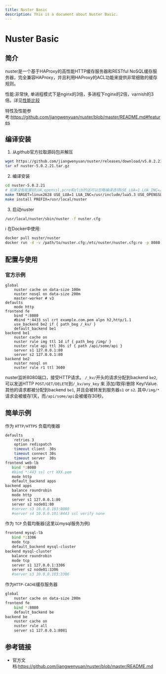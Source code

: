 ```yaml
---
title: Nuster Basic
description: This is a document about Nuster Basic.
---
```


# Nuster Basic 

## 简介

nuster是一个基于HAProxy的高性能HTTP缓存服务器和RESTful NoSQL缓存服务器，完全兼容HAProxy，并且利用HAProxy的ACL功能来提供非常细致的缓存规则。

性能:非常快, 单进程模式下是nginx的3倍，多进程下nginx的2倍，varnish的3倍。详见[性能比较](https://github.com/jiangwenyuan/nuster/wiki/Web-cache-server-performance-benchmark:-nuster-vs-nginx-vs-varnish-vs-squid)

特性及性能参考:https://github.com/jiangwenyuan/nuster/blob/master/README.md#features

## 编译安装

1. 从github官方拉取源码包并解压

```bash
wget https://github.com/jiangwenyuan/nuster/releases/download/v5.0.2.21/nuster-5.0.2.21.tar.gz
tar xf nuster-5.0.2.21.tar.gz
```

2. 编译安装

```bash
cd nuster-5.0.2.21
# 如果没有配置好LUA,openssl,pcre和zlib的话可以忽略编译选项USE_LUA=1 LUA_INC=/usr/include/lua5.3 USE_OPENSSL=1 USE_PCRE=1 USE_ZLIB=1
make TARGET=linux2628 USE_LUA=1 LUA_INC=/usr/include/lua5.3 USE_OPENSSL=1 USE_PCRE=1 USE_ZLIB=1
make install PREFIX=/usr/local/nuster
```

3. 启动nuster

```bash
/usr/local/nuster/sbin/nuster -f nuster.cfg
```

:information_source: 在Docker中使用:

```bash
docker pull nuster/nuster
docker run -d -v /path/to/nuster.cfg:/etc/nuster/nuster.cfg:ro -p 8080:8080 nuster/nuster
```

## 配置与使用

### 官方示例

```
global
    nuster cache on data-size 100m
    nuster nosql on data-size 200m
    master-worker # v3
defaults
    mode http
frontend fe
    bind *:8080
    #bind *:4433 ssl crt example.com.pem alpn h2,http/1.1
    use_backend be2 if { path_beg /_kv/ }
    default_backend be1
backend be1
    nuster cache on
    nuster rule img ttl 1d if { path_beg /img/ }
    nuster rule api ttl 30s if { path /api/some/api }
    server s1 127.0.0.1:80
    server s2 127.0.0.1:80
backend be2
    nuster nosql on
    nuster rule r1 ttl 3600
```

nuster监听8080端口，接受HTTP请求。 `/_kv/`开头的请求分配到backend `be2`, 可以发送HTTP `POST/GET/DELETE`到`/_kv/any_key` 来 添加/取得/删除 Key/Value. 其他的请求都被分配到backend `be1`, 并且会被转发到服务器`s1` or `s2`. 其中`/img/*`请求会被缓存1天，而`/api/some/api`会被缓存30秒。

## 简单示例

作为 `HTTP/HTTPS` 负载均衡器

```bash
defaults
    retries 3
    option redispatch
    timeout client  30s
    timeout connect 30s
    timeout server  30s
frontend web-lb
   bind *:8080
   #bind *:443 ssl crt XXX.pem
   mode http
   default_backend apps
backend apps
   balance roundrobin
   mode http
   server s1 127.0.0.1:80
   server s2 node01:80
   #server s3 10.0.0.103:8080
   #server s4 10.0.0.101:8443 ssl verify none
```

作为 `TCP` 负载均衡器(这里以mysql服务为例)

```bash
frontend mysql-lb
   bind *:3306
   mode tcp
   default_backend mysql-cluster
backend mysql-cluster
   balance roundrobin
   mode tcp
   server s1 127.0.0.1:3306
   server s2 node01:3306
   #server s3 10.0.0.103:3306
```

作为`HTTP-CACHE`缓存服务器

```bash
global
    nuster cache on data-size 200m
frontend fe
    bind *:8080
    default_backend be
backend be
    nuster cache on
    nuster rule all
    server s1 127.0.0.1:8081
```



## 参考链接

* 官方文档:https://github.com/jiangwenyuan/nuster/blob/master/README.md